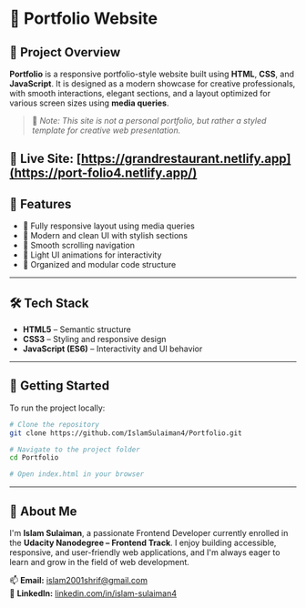 # 🎨 Portfolio Website

## 📌 Project Overview

**Portfolio** is a responsive portfolio-style website built using **HTML**, **CSS**, and **JavaScript**. It is designed as a modern showcase for creative professionals, with smooth interactions, elegant sections, and a layout optimized for various screen sizes using **media queries**.

> 🔹 *Note: This site is not a personal portfolio, but rather a styled template for creative web presentation.*

🔗 **Live Site**: [https://grandrestaurant.netlify.app](https://port-folio4.netlify.app/)
---

## 🚀 Features

- 📱 Fully responsive layout using media queries
- 🎨 Modern and clean UI with stylish sections
- 🧭 Smooth scrolling navigation
- 🌙 Light UI animations for interactivity
- 📌 Organized and modular code structure

---

## 🛠️ Tech Stack

- **HTML5** – Semantic structure  
- **CSS3** – Styling and responsive design  
- **JavaScript (ES6)** – Interactivity and UI behavior  

---

## 🚀 Getting Started

To run the project locally:

```bash
# Clone the repository
git clone https://github.com/IslamSulaiman4/Portfolio.git

# Navigate to the project folder
cd Portfolio

# Open index.html in your browser

```
---

## 🧕 About Me

I'm **Islam Sulaiman**, a passionate Frontend Developer currently enrolled in the **Udacity Nanodegree – Frontend Track**. I enjoy building accessible, responsive, and user-friendly web applications, and I'm always eager to learn and grow in the field of web development.

📫 **Email:** islam2001shrif@gmail.com  
🔗 **LinkedIn:** [linkedin.com/in/islam-sulaiman4](https://www.linkedin.com/in/islam-sulaiman4)

